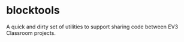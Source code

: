 # blocktools
A quick and dirty set of utilities to support sharing code between EV3 Classroom projects.
